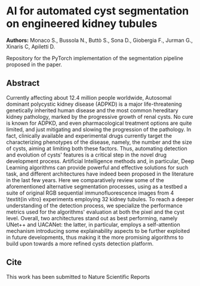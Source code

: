 # AI for automated cyst segmentation on engineered kidney tubules
**Authors:** Monaco S., Bussola N., Buttò S., Sona D., Giobergia F., Jurman G., Xinaris C, Apiletti D.

Repository for the PyTorch implementation of the segmentation pipeline proposed in the paper.

## Abstract
Currently affecting about 12.4 million people worldwide, Autosomal dominant polycystic kidney disease (ADPKD) is a major life-threatening genetically inherited human disease and the most common hereditary kidney pathology, marked by the progressive growth of renal cysts. No cure is known for ADPKD, and even pharmacological treatment options are quite limited, and just mitigating and slowing the progression of the pathology. In fact, clinically available and experimental drugs currently target the characterizing phenotypes of the disease, namely, the number and the size of cysts, aiming at limiting both these factors.
Thus, automating detection and evolution of cysts' features is a critical step in the novel drug development process. Artificial Intelligence methods and, in particular, Deep Learning algorithms can provide powerful and effective solutions for such task, and different architectures have indeed been proposed in the literature in the last few years. Here we comparatively review some of the aforementioned alternative segmentation processes, using as a testbed a suite of original RGB sequential immunofluorescence images from 4 \textit{in vitro} experiments employing 32 kidney tubules. To reach a deeper understanding of the detection process, we specialize the performance metrics used for the algorithms' evaluation at both the pixel and the cyst level. Overall, two architectures stand out as best performing, namely UNet++ and UACANet: the latter, in particular, employs a self-attention mechanism introducing some explainability aspects to be further exploited in future developments, thus making it the more promising algorithms to build upon towards a more refined cysts detection platform.

## Cite

This work has been submitted to Nature Scientific Reports

